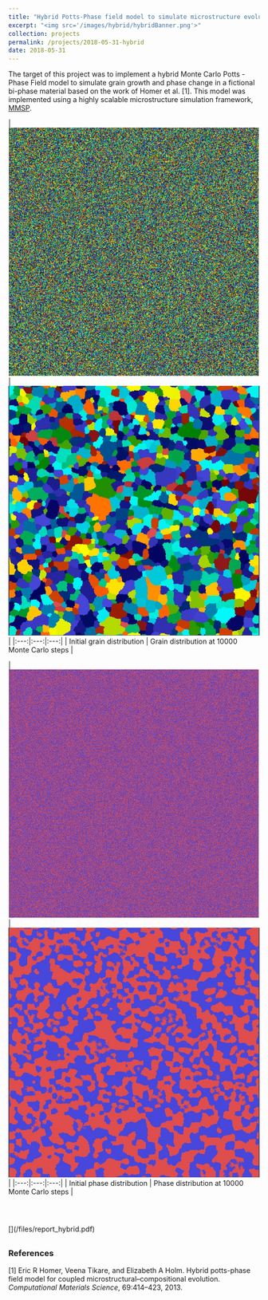 ```yaml
---
title: "Hybrid Potts-Phase field model to simulate microstructure evolution in a fictional bi-phase material"
excerpt: "<img src='/images/hybrid/hybridBanner.png'>"
collection: projects
permalink: /projects/2018-05-31-hybrid
date: 2018-05-31
---
```


The target of this project was to implement a hybrid Monte Carlo Potts - Phase Field model to simulate grain growth and phase change in a fictional bi-phase material based on the work of Homer et al. [1]. This model was implemented using a highly scalable microstructure simulation framework, [MMSP](https://github.com/mesoscale/mmsp). 

|<img src='/images/hybrid/g0.jpeg'> | <img src='/images/hybrid/g10000.jpeg'> |
|:---:|:---:|:---:|
| Initial grain distribution | Grain distribution at 10000 Monte Carlo steps |

|<img src='/images/hybrid/p0.jpeg'> | <img src='/images/hybrid/p10000.jpeg'> |
|:---:|:---:|:---:|
| Initial phase distribution | Phase distribution at 10000 Monte Carlo steps |


<br>
[<span style="font-size: 3em; color: Tomato;"><i class="fas fa-fw fa-file-pdf zoom" aria-hidden="true"></i></span>](/files/report_hybrid.pdf) 
<!-- <iframe src="/files/report_hybrid.pdf" width="100%" height="700" frameborder="no" border="0" marginwidth="0" marginheight="0"></iframe> -->


### References
[1] Eric R Homer, Veena Tikare, and Elizabeth A Holm. Hybrid potts-phase field model for coupled microstructural–compositional evolution. _Computational Materials Science_, 69:414–423, 2013.
